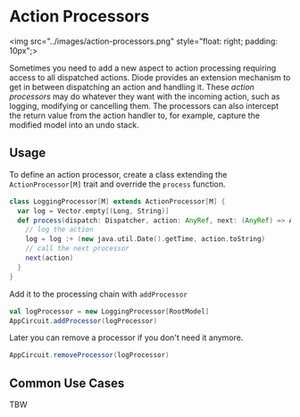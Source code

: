 # Action Processors

<img src="../images/action-processors.png" style="float: right; padding: 10px";>

Sometimes you need to add a new aspect to action processing requiring access to all dispatched actions. Diode provides an extension mechanism to get in between
dispatching an action and handling it. These _action processors_ may do whatever they want with the incoming action, such as logging, modifying or cancelling
them. The processors can also intercept the return value from the action handler to, for example, capture the modified model into an undo stack.

## Usage

To define an action processor, create a class extending the `ActionProcessor[M]` trait and override the `process` function.

```scala
class LoggingProcessor[M] extends ActionProcessor[M] {
  var log = Vector.empty[(Long, String)]
  def process(dispatch: Dispatcher, action: AnyRef, next: (AnyRef) => ActionResult[M]): ActionResult[M] = {
    // log the action
    log = log :+ (new java.util.Date().getTime, action.toString)
    // call the next processor
    next(action)
  }
}
```

Add it to the processing chain with `addProcessor`

```scala
val logProcessor = new LoggingProcessor[RootModel]
AppCircuit.addProcessor(logProcessor)
```

Later you can remove a processor if you don't need it anymore. 

```scala
AppCircuit.removeProcessor(logProcessor)
```

## Common Use Cases

TBW
